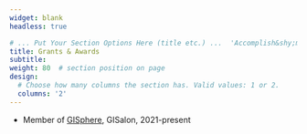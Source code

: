 ```yaml
---
widget: blank
headless: true

# ... Put Your Section Options Here (title etc.) ...  'Accomplish&shy;ments'
title: Grants & Awards
subtitle:
weight: 80  # section position on page
design:
  # Choose how many columns the section has. Valid values: 1 or 2.
  columns: '2'
---
```


* Member of [GISphere](https://gis-info.github.io/), GISalon, 2021-present



